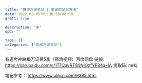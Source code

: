 ```yaml
---
title: "曲根万词笔记 | 单词的记忆方法"
date: 2022-08-05T09:36:38+08:00
draft: true

description: "本"
upd: ""

tags: []
categories: ["曲根万词笔记"]
---
```


<!--more-->

有道考神曲根万词第5季（高清视频）百度网盘 
链接: https://pan.baidu.com/s/1T7QavRT80NIGzfYFB4a-1A 提取码: mrkj

笔记参考： https://www.olecn.com/9395.html